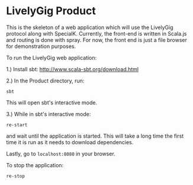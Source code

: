 # LivelyGig Product

This is the skeleton of a web application which will use the LivelyGig protocol along with SpecialK. Currently, the front-end is written in Scala.js and routing is done with spray. For now, the front end is just a file browser for demonstration purposes.

To run the LivelyGig web application:  

1.) Install sbt: http://www.scala-sbt.org/download.html

2.) In the Product directory, run:
```
sbt
```
This will open sbt's interactive mode.

3.) While in sbt's interactive mode:
```
re-start
```
and wait until the application is started. This will take a long time the first time it is run as it needs to download dependencies.

Lastly, go to `localhost:8080` in your browser.

To stop the application:
```
re-stop
```


 
